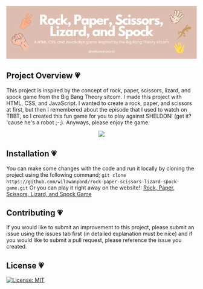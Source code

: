 <p align="center">
    <img src="banner/Rock, Paper, Scissors.png">
</p>

## Project Overview 💗
This project is inspired by the concept of rock, paper, scissors, lizard, and spock game from the Big Bang Theory sitcom. I made this project with HTML, CSS, and JavaScript. I wanted to create a rock, paper, and scissors at first, but then I remembered about the episode that I used to watch on TBBT, so I created this fun game for you to play against SHELDON! (get it? 'cause he's a robot ;-;). Anyways, please enjoy the game.

<p align="center">
    <img src="https://y.yarn.co/752c7036-baf2-475f-8be1-ef76db73c746_text.gif">
</p>

## Installation 💗
You can make some changes with the code and run it locally by cloning the project using the following command;
``
git clone https://github.com/wilawanpond/rock-paper-scissors-lizard-spock-game.git
``
Or you can play it right away on the website!: [Rock, Paper, Scissors, Lizard, and Spock Game](https://rock-paper-scissors-lizard-spock-game-murex.vercel.app/)

## Contributing 💗
If you would like to submit an improvement to this project, please submit an issue using the issues tab first (in detailed explanation must be nice) and if you would like to submit a pull request, please reference the issue you created.

## License 💗
[![License: MIT](https://img.shields.io/badge/License-MIT-yellow.svg)](https://opensource.org/licenses/MIT)
